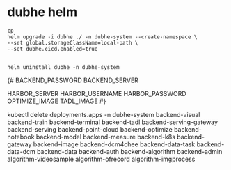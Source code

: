 # dubhe helm
```
cp 
helm upgrade -i dubhe ./ -n dubhe-system --create-namespace \
--set global.storageClassName=local-path \
--set dubhe.cicd.enabled=true 


helm uninstall dubhe -n dubhe-system
```

{# 
BACKEND_PASSWORD
BACKEND_SERVER

HARBOR_SERVER
HARBOR_USERNAME
HARBOR_PASSWORD
OPTIMIZE_IMAGE
TADL_IMAGE #}


kubectl  delete deployments.apps -n dubhe-system backend-visual backend-train backend-terminal backend-tadl backend-serving-gateway backend-serving backend-point-cloud backend-optimize backend-notebook backend-model backend-measure backend-k8s backend-gateway backend-image backend-dcm4chee backend-data-task backend-data-dcm backend-data backend-auth backend-algorithm backend-admin algorithm-videosample algorithm-ofrecord algorithm-imgprocess